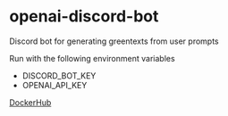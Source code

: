 # openai-discord-bot
Discord bot for generating greentexts from user prompts

Run with the following environment variables
- DISCORD_BOT_KEY
- OPENAI_API_KEY

[DockerHub](https://hub.docker.com/repository/docker/minhi98/gpt-greentext-bot)
